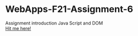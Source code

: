 # WebApps-F21-Assignment-6
Assignment introduction Java Script and DOM
<br>
<a href="https://44-563-webapps-f21.github.io/webapps-f21-assignment-6-vivekreddy764/pass.html">Hit me here!</a>
